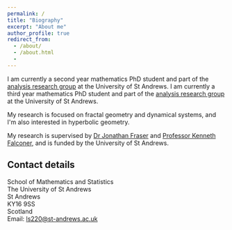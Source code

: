 ```yaml
---
permalink: /
title: "Biography"
excerpt: "About me"
author_profile: true
redirect_from:
  - /about/
  - /about.html
  -
---
```


I am currently a second year mathematics PhD student and part of the [analysis research group](http://www.mcs.st-andrews.ac.uk/pg/pure/Analysis/) at the University of St Andrews.
I am currently a third year mathematics PhD student and part of the [analysis research group](http://www.mcs.st-andrews.ac.uk/pg/pure/Analysis/) at the University of St Andrews.

My research is focused on fractal geometry and dynamical systems, and I'm also interested in hyperbolic geometry.

My research is supervised by [Dr Jonathan Fraser](http://www.mcs.st-andrews.ac.uk/~jmf32/) and [Professor Kenneth Falconer](http://www.mcs.st-and.ac.uk/~kenneth/), and is funded by the University of St Andrews.

## Contact details

School of Mathematics and Statistics  
The University of St Andrews  
St Andrews  
KY16 9SS  
Scotland  
Email: ls220@st-andrews.ac.uk
